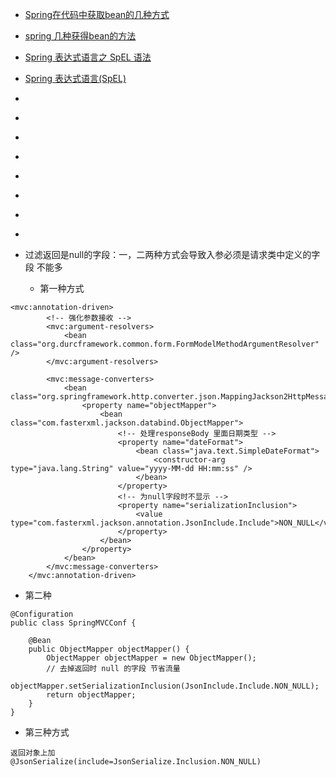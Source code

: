 - [Spring在代码中获取bean的几种方式](http://www.dexcoder.com/selfly/article/326)
- [spring 几种获得bean的方法](http://jitaguizhao.iteye.com/blog/223832)



- [Spring 表达式语言之 SpEL 语法](http://www.importnew.com/17724.html)
- [Spring 表达式语言(SpEL)](http://sxlkk.iteye.com/blog/2168423)
- []()
- []()
- []()
- []()
- []()
- []()
- []()
- []()


- 过滤返回是null的字段：一，二两种方式会导致入参必须是请求类中定义的字段 不能多
  - 第一种方式
```
<mvc:annotation-driven>
        <!-- 强化参数接收 -->
        <mvc:argument-resolvers>
            <bean class="org.durcframework.common.form.FormModelMethodArgumentResolver" />
        </mvc:argument-resolvers>

        <mvc:message-converters>  
            <bean class="org.springframework.http.converter.json.MappingJackson2HttpMessageConverter">  
                <property name="objectMapper">  
                    <bean class="com.fasterxml.jackson.databind.ObjectMapper">
                        <!-- 处理responseBody 里面日期类型 -->
                        <property name="dateFormat">  
                            <bean class="java.text.SimpleDateFormat">  
                                <constructor-arg type="java.lang.String" value="yyyy-MM-dd HH:mm:ss" />  
                            </bean>  
                        </property>
                        <!-- 为null字段时不显示 -->
                        <property name="serializationInclusion">
                            <value type="com.fasterxml.jackson.annotation.JsonInclude.Include">NON_NULL</value>
                        </property>
                    </bean>  
                </property>  
            </bean>  
        </mvc:message-converters>  
    </mvc:annotation-driven>

```
- 第二种
```
@Configuration
public class SpringMVCConf {

    @Bean
    public ObjectMapper objectMapper() {
        ObjectMapper objectMapper = new ObjectMapper();
        // 去掉返回时 null 的字段 节省流量
        objectMapper.setSerializationInclusion(JsonInclude.Include.NON_NULL);
        return objectMapper;
    }
}

```
- 第三种方式
```
返回对象上加
@JsonSerialize(include=JsonSerialize.Inclusion.NON_NULL)
```
